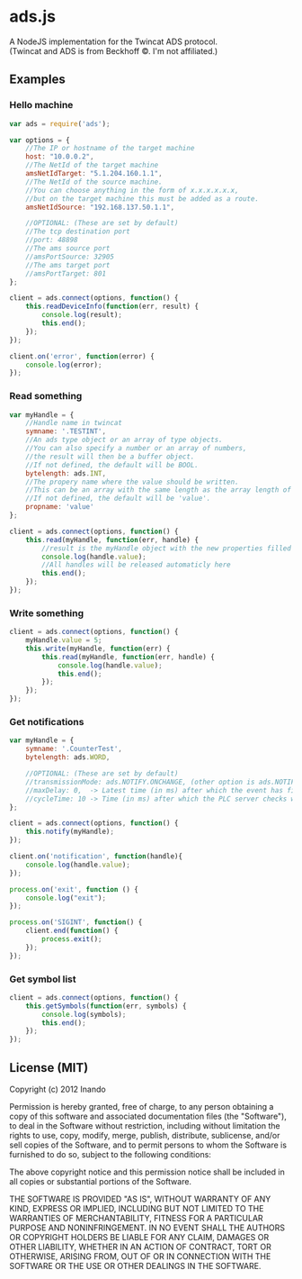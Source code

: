 ads.js
======

A NodeJS implementation for the Twincat ADS protocol.  
(Twincat and ADS is from Beckhoff &copy;. I'm not affiliated.)


Examples
--------

### Hello machine

```javascript
var ads = require('ads');

var options = {
    //The IP or hostname of the target machine
    host: "10.0.0.2", 
    //The NetId of the target machine
    amsNetIdTarget: "5.1.204.160.1.1",
    //The NetId of the source machine.
    //You can choose anything in the form of x.x.x.x.x.x,
    //but on the target machine this must be added as a route.
    amsNetIdSource: "192.168.137.50.1.1",

    //OPTIONAL: (These are set by default) 
    //The tcp destination port
    //port: 48898
    //The ams source port
    //amsPortSource: 32905
    //The ams target port
    //amsPortTarget: 801
};

client = ads.connect(options, function() {
    this.readDeviceInfo(function(err, result) {
        console.log(result);
        this.end();
    });
});

client.on('error', function(error) {
    console.log(error);
});
```

### Read something

```javascript
var myHandle = {
    //Handle name in twincat
    symname: '.TESTINT',  
    //An ads type object or an array of type objects.
    //You can also specify a number or an array of numbers,
    //the result will then be a buffer object.
    //If not defined, the default will be BOOL.
    bytelength: ads.INT,  
    //The propery name where the value should be written.
    //This can be an array with the same length as the array length of byteLength. 
    //If not defined, the default will be 'value'.     
    propname: 'value'      
};

client = ads.connect(options, function() {
    this.read(myHandle, function(err, handle) {
        //result is the myHandle object with the new properties filled in
        console.log(handle.value);
        //All handles will be released automaticly here
        this.end();
    });
});
```

### Write something

```javascript
client = ads.connect(options, function() {
    myHandle.value = 5;
    this.write(myHandle, function(err) {
        this.read(myHandle, function(err, handle) {
            console.log(handle.value);
            this.end();
        });
    });
});
```

### Get notifications

```javascript
var myHandle = {
    symname: '.CounterTest',       
    bytelength: ads.WORD,  

    //OPTIONAL: (These are set by default)       
    //transmissionMode: ads.NOTIFY.ONCHANGE, (other option is ads.NOTIFY.CYLCIC)
    //maxDelay: 0,  -> Latest time (in ms) after which the event has finished
    //cycleTime: 10 -> Time (in ms) after which the PLC server checks whether the variable has changed
};

client = ads.connect(options, function() {
    this.notify(myHandle);
});

client.on('notification', function(handle){
    console.log(handle.value);
});

process.on('exit', function () {
    console.log("exit");
});

process.on('SIGINT', function() {
    client.end(function() {
        process.exit();
    });
});
```

### Get symbol list

```javascript
client = ads.connect(options, function() {
    this.getSymbols(function(err, symbols) {
        console.log(symbols);
        this.end();
    });
});
```

License (MIT)
-------------
Copyright (c) 2012 Inando

Permission is hereby granted, free of charge, to any person obtaining a copy of this software and associated documentation files (the "Software"), to deal in the Software without restriction, including without limitation the rights to use, copy, modify, merge, publish, distribute, sublicense, and/or sell copies of the Software, and to permit persons to whom the Software is furnished to do so, subject to the following conditions:

The above copyright notice and this permission notice shall be included in all copies or substantial portions of the Software.

THE SOFTWARE IS PROVIDED "AS IS", WITHOUT WARRANTY OF ANY KIND, EXPRESS OR IMPLIED, INCLUDING BUT NOT LIMITED TO THE WARRANTIES OF MERCHANTABILITY, FITNESS FOR A PARTICULAR PURPOSE AND NONINFRINGEMENT. IN NO EVENT SHALL THE AUTHORS OR COPYRIGHT HOLDERS BE LIABLE FOR ANY CLAIM, DAMAGES OR OTHER LIABILITY, WHETHER IN AN ACTION OF CONTRACT, TORT OR OTHERWISE, ARISING FROM, OUT OF OR IN CONNECTION WITH THE SOFTWARE OR THE USE OR OTHER DEALINGS IN THE SOFTWARE.
